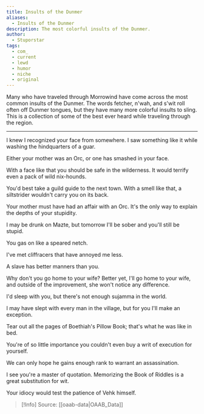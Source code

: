```yaml
---
title: Insults of the Dunmer
aliases:
  - Insults of the Dunmer
description: The most colorful insults of the Dunmer.
author:
  - Stuporstar
tags:
  - com_
  - current
  - lewd
  - humor
  - niche
  - original
---
```

Many who have traveled through Morrowind have come across the most common insults of the Dunmer. The words fetcher, n'wah, and s'wit roll often off Dunmer tongues, but they have many more colorful insults to sling. This is a collection of some of the best ever heard while traveling through the region.

***
  
I knew I recognized your face from somewhere. I saw something like it while washing the hindquarters of a guar.  
  
Either your mother was an Orc, or one has smashed in your face.  
  
With a face like that you should be safe in the wilderness. It would terrify even a pack of wild nix-hounds.  
  
You'd best take a guild guide to the next town. With a smell like that, a siltstrider wouldn't carry you on its back.  
  
Your mother must have had an affair with an Orc. It's the only way to explain the depths of your stupidity.  
  
I may be drunk on Mazte, but tomorrow I'll be sober and you'll still be stupid.  
  
You gas on like a speared netch.  
  
I've met cliffracers that have annoyed me less.  
  
A slave has better manners than you.  
  
Why don't you go home to your wife? Better yet, I'll go home to your wife, and outside of the improvement, she won't notice any difference.  
  
I'd sleep with you, but there's not enough sujamma in the world.  
  
I may have slept with every man in the village, but for you I'll make an exception.  
  
Tear out all the pages of Boethiah's Pillow Book; that's what he was like in bed.  
  
You're of so little importance you couldn't even buy a writ of execution for yourself.  
  
We can only hope he gains enough rank to warrant an assassination.  
  
I see you're a master of quotation. Memorizing the Book of Riddles is a great substitution for wit.  
  
Your idiocy would test the patience of Vehk himself.

> [!Info]
> Source: [[oaab-data|OAAB_Data]]